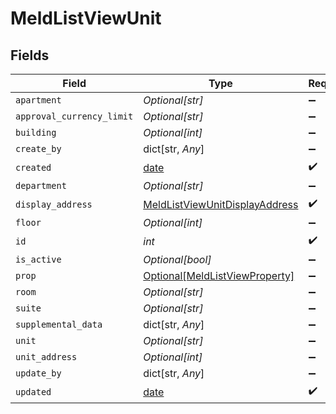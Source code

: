 # MeldListViewUnit


## Fields

| Field                                                                                   | Type                                                                                    | Required                                                                                | Description                                                                             |
| --------------------------------------------------------------------------------------- | --------------------------------------------------------------------------------------- | --------------------------------------------------------------------------------------- | --------------------------------------------------------------------------------------- |
| `apartment`                                                                             | *Optional[str]*                                                                         | :heavy_minus_sign:                                                                      | N/A                                                                                     |
| `approval_currency_limit`                                                               | *Optional[str]*                                                                         | :heavy_minus_sign:                                                                      | N/A                                                                                     |
| `building`                                                                              | *Optional[int]*                                                                         | :heavy_minus_sign:                                                                      | N/A                                                                                     |
| `create_by`                                                                             | dict[str, *Any*]                                                                        | :heavy_minus_sign:                                                                      | N/A                                                                                     |
| `created`                                                                               | [date](https://docs.python.org/3/library/datetime.html#date-objects)                    | :heavy_check_mark:                                                                      | N/A                                                                                     |
| `department`                                                                            | *Optional[str]*                                                                         | :heavy_minus_sign:                                                                      | N/A                                                                                     |
| `display_address`                                                                       | [MeldListViewUnitDisplayAddress](../../models/shared/meldlistviewunitdisplayaddress.md) | :heavy_check_mark:                                                                      | N/A                                                                                     |
| `floor`                                                                                 | *Optional[int]*                                                                         | :heavy_minus_sign:                                                                      | N/A                                                                                     |
| `id`                                                                                    | *int*                                                                                   | :heavy_check_mark:                                                                      | N/A                                                                                     |
| `is_active`                                                                             | *Optional[bool]*                                                                        | :heavy_minus_sign:                                                                      | N/A                                                                                     |
| `prop`                                                                                  | [Optional[MeldListViewProperty]](../../models/shared/meldlistviewproperty.md)           | :heavy_minus_sign:                                                                      | N/A                                                                                     |
| `room`                                                                                  | *Optional[str]*                                                                         | :heavy_minus_sign:                                                                      | N/A                                                                                     |
| `suite`                                                                                 | *Optional[str]*                                                                         | :heavy_minus_sign:                                                                      | N/A                                                                                     |
| `supplemental_data`                                                                     | dict[str, *Any*]                                                                        | :heavy_minus_sign:                                                                      | N/A                                                                                     |
| `unit`                                                                                  | *Optional[str]*                                                                         | :heavy_minus_sign:                                                                      | N/A                                                                                     |
| `unit_address`                                                                          | *Optional[int]*                                                                         | :heavy_minus_sign:                                                                      | N/A                                                                                     |
| `update_by`                                                                             | dict[str, *Any*]                                                                        | :heavy_minus_sign:                                                                      | N/A                                                                                     |
| `updated`                                                                               | [date](https://docs.python.org/3/library/datetime.html#date-objects)                    | :heavy_check_mark:                                                                      | N/A                                                                                     |